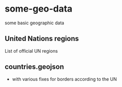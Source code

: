 # some-geo-data
some basic geographic data

## United Nations regions
List of official UN regions

## countries.geojson
* with various fixes for borders according to the UN
